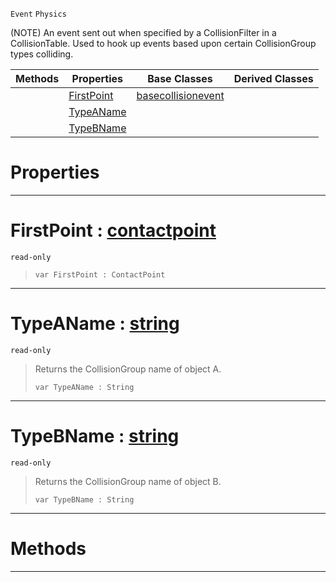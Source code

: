  `Event` `Physics`



(NOTE) An event sent out when specified by a CollisionFilter in a CollisionTable. Used to hook up events based upon certain CollisionGroup types colliding.

|Methods|Properties|Base Classes|Derived Classes|
|---|---|---|---|
| |[ FirstPoint](https://github.com/zeroengineteam/ZeroDocs/blob/master/code_reference/class_reference/collisiongroupevent.markdown#firstpoint-zero-engine-d)|[basecollisionevent](https://github.com/zeroengineteam/ZeroDocs/blob/master/code_reference/class_reference/basecollisionevent.markdown)| |
| |[ TypeAName](https://github.com/zeroengineteam/ZeroDocs/blob/master/code_reference/class_reference/collisiongroupevent.markdown#typeaname-zero-engine-do)| | |
| |[ TypeBName](https://github.com/zeroengineteam/ZeroDocs/blob/master/code_reference/class_reference/collisiongroupevent.markdown#typebname-zero-engine-do)| | |


 #  Properties


---  
 #  FirstPoint : [contactpoint](https://github.com/zeroengineteam/ZeroDocs/blob/master/code_reference/class_reference/contactpoint.markdown)

 `read-only`

> 
> ``` lang=cpp, name=Zilch
> var FirstPoint : ContactPoint


---  
 #  TypeAName : [string](https://github.com/zeroengineteam/ZeroDocs/blob/master/code_reference/zilch_base_types/string.markdown)

 `read-only`

> Returns the CollisionGroup name of object A.
> ``` lang=cpp, name=Zilch
> var TypeAName : String


---  
 #  TypeBName : [string](https://github.com/zeroengineteam/ZeroDocs/blob/master/code_reference/zilch_base_types/string.markdown)

 `read-only`

> Returns the CollisionGroup name of object B.
> ``` lang=cpp, name=Zilch
> var TypeBName : String


---  
 #  Methods


---  
 

 